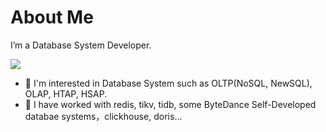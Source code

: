 # About Me

I’m a Database System Developer.

![](https://komarev.com/ghpvc/?username=JackDrogon)

* 🤔 I'm interested in Database System such as OLTP(NoSQL, NewSQL), OLAP, HTAP, HSAP. 
* 👯 I have worked with redis, tikv, tidb, some ByteDance Self-Developed databae systems，clickhouse, doris...
